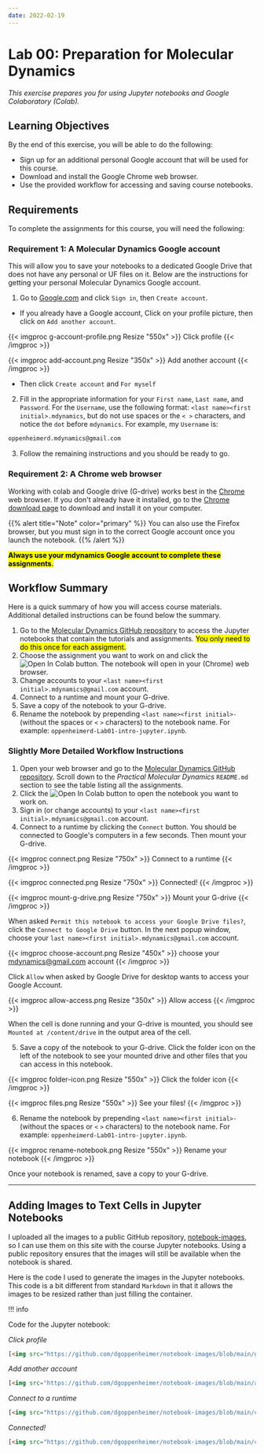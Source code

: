 ```yaml
---
date: 2022-02-19
---
```


# Lab 00: Preparation for Molecular Dynamics

*This exercise prepares you for using Jupyter notebooks and Google Colaboratory (Colab).*

## Learning Objectives

By the end of this exercise, you will be able to do the following:

- Sign up for an additional personal Google account that will be used for this course.
- Download and install the Google Chrome web browser.
- Use the provided workflow for accessing and saving course notebooks.

## Requirements

To complete the assignments for this course, you will need the following:

### Requirement 1: A Molecular Dynamics Google account

This will allow you to save your notebooks to a dedicated Google Drive that does not have any personal or UF files on it. Below are the instructions for getting your personal Molecular Dynamics Google account.

1. Go to [Google.com](https://www.google.com/) and click `Sign in`, then `Create account`.

- If you already have a Google account, Click on your profile picture, then click on `Add another account`.

{{< imgproc g-account-profile.png Resize "550x" >}}
Click profile
{{< /imgproc >}}

{{< imgproc add-account.png Resize "350x" >}}
Add another account
{{< /imgproc >}}

- Then click `Create account` and `For myself`

2. Fill in the appropriate information for your `First name`, `Last name`, and `Password`. For the `Username`, use the following format: `<last name><first initial>.mdynamics`, but do not use spaces or the `< >` characters, and notice the `dot` before `mdynamics`. For example, my `Username` is:

```bash
oppenheimerd.mdynamics@gmail.com
```

3. Follow the remaining instructions and you should be ready to go.

### Requirement 2: A Chrome web browser

Working with colab and Google drive (G-drive) works best in the [Chrome](https://www.google.com/chrome/) web browser. If you don't already have it installed, go to the [Chrome download page](https://www.google.com/chrome/) to download and install it on your computer.

{{% alert title="Note" color="primary" %}}
You can also use the Firefox browser, but you must sign in to the correct Google account once you launch the notebook.
{{% /alert %}}

<mark>**Always use your mdynamics Google account to complete these assignments**.</mark>

## Workflow Summary

Here is a quick summary of how you will access course materials. Additional detailed instructions can be found below the summary.

1. Go to the [Molecular Dynamics GitHub repository](https://github.com/dgoppenheimer/Molecular-Dynamics) to access the Jupyter notebooks that contain the tutorials and assignments. <mark>You only need to do this once for each assigment.</mark>
2. Choose the assignment you want to work on and click the ![Open In Colab](https://colab.research.google.com/assets/colab-badge.svg) button. The notebook will open in your (Chrome) web browser.
3. Change accounts to your `<last name><first initial>.mdynamics@gmail.com` account.
4. Connect to a runtime and mount your G-drive.
5. Save a copy of the notebook to your G-drive.
6. Rename the notebook by prepending `<last name><first initial>-` (without the spaces or `<` `>` characters) to the notebook name. For example: `oppenheimerd-Lab01-intro-jupyter.ipynb`.

### Slightly More Detailed Workflow Instructions

1. Open your web browser and go to the [Molecular Dynamics GitHub repository](https://github.com/dgoppenheimer/Molecular-Dynamics). Scroll down to the *Practical Molecular Dynamics* `README.md` section to see the table listing all the assignments.
2. Click the ![Open In Colab](https://colab.research.google.com/assets/colab-badge.svg) button to open the notebook you want to work on.
3. Sign in (or change accounts) to your `<last name><first initial>.mdynamics@gmail.com` account.
4. Connect to a runtime by clicking the `Connect` button. You should be connected to Google's computers in a few seconds. Then mount your G-drive.

{{< imgproc connect.png Resize "750x" >}}
Connect to a runtime
{{< /imgproc >}}

{{< imgproc connected.png Resize "750x" >}}
Connected!
{{< /imgproc >}}

{{< imgproc mount-g-drive.png Resize "750x" >}}
Mount your G-drive
{{< /imgproc >}}

When asked `Permit this notebook to access your Google Drive files?`, click the `Connect to Google Drive` button. In the next popup window, choose your `last name><first initial>.mdynamics@gmail.com` account.

{{< imgproc choose-account.png Resize "450x" >}}
choose your mdynamics@gmail.com account
{{< /imgproc >}}

Click `Allow` when asked by Google Drive for desktop wants to access your Google Account.

{{< imgproc allow-access.png Resize "350x" >}}
Allow access
{{< /imgproc >}}

When the cell is done running and your G-drive is mounted, you should see `Mounted at /content/drive` in the output area of the cell.

5. Save a copy of the notebook to your G-drive. Click the folder icon on the left of the notebook to see your mounted drive and other files that you can access in this notebook.

{{< imgproc folder-icon.png Resize "550x" >}}
Click the folder icon
{{< /imgproc >}}

{{< imgproc files.png Resize "550x" >}}
See your files!
{{< /imgproc >}}

6. Rename the notebook by prepending `<last name><first initial>-` (without the spaces or `<` `>` characters) to the notebook name. For example: `oppenheimerd-Lab01-intro-jupyter.ipynb`.

{{< imgproc rename-notebook.png Resize "550x" >}}
Rename your notebook
{{< /imgproc >}}

Once your notebook is renamed, save a copy to your G-drive.

---

## Adding Images to Text Cells in Jupyter Notebooks

I uploaded all the images to a public GitHub repository, [notebook-images](https://github.com/dgoppenheimer/notebook-images), so I can use them on this site with the course Jupyter notebooks. Using a public repository ensures that the images will still be available when the notebook is shared.

Here is the code I used to generate the images in the Jupyter notebooks. This code is a bit different from standard `Markdown` in that it allows the images to be resized rather than just filling the container.

!!! info 

   Code for the Jupyter notebook:  
   
 
*Click profile*

```html
[<img src="https://github.com/dgoppenheimer/notebook-images/blob/main/g-account-profile.png?raw=true" alt="Profile picture" width="350" />](https://github.com/dgoppenheimer/notebook-images/blob/main/g-account-profile.png?raw=true)
```

*Add another account*

```html
[<img src="https://github.com/dgoppenheimer/notebook-images/blob/main/add-account.png?raw=true" alt="add another account" width="250" />](https://github.com/dgoppenheimer/notebook-images/blob/main/add-account.png?raw=true)
```

*Connect to a runtime*

```html
[<img src="https://github.com/dgoppenheimer/notebook-images/blob/main/connect.png?raw=true" alt="connect to a runtime" width="750" />](https://github.com/dgoppenheimer/notebook-images/blob/main/connect.png?raw=true)
```

*Connected!*

```html
[<img src="https://github.com/dgoppenheimer/notebook-images/blob/main/connected.png?raw=true" alt="connected" width="750" />](https://github.com/dgoppenheimer/notebook-images/blob/main/connected.png?raw=true)
```


